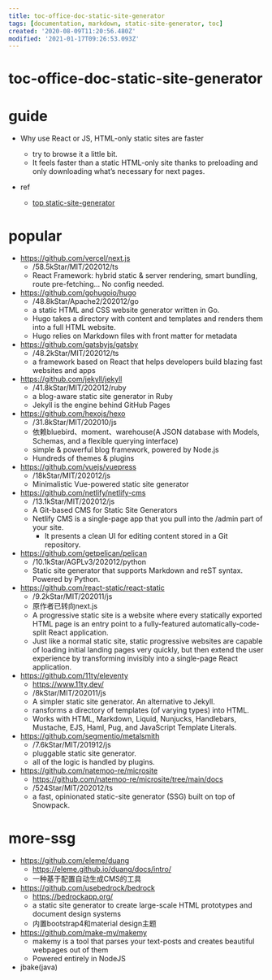 ```yaml
---
title: toc-office-doc-static-site-generator
tags: [documentation, markdown, static-site-generator, toc]
created: '2020-08-09T11:20:56.480Z'
modified: '2021-01-17T09:26:53.093Z'
---
```


# toc-office-doc-static-site-generator

# guide

- Why use React or JS, HTML-only static sites are faster
  - try to browse it a little bit. 
  - It feels faster than a static HTML-only site thanks to preloading and only downloading what’s necessary for next pages.

- ref
  - [top static-site-generator](https://github.com/topics/static-site-generator)

# popular

- https://github.com/vercel/next.js
  - /58.5kStar/MIT/202012/ts
  - React Framework: hybrid static & server rendering, smart bundling, route pre-fetching... No config needed.
- https://github.com/gohugoio/hugo
  - /48.8kStar/Apache2/202012/go
  - a static HTML and CSS website generator written in Go. 
  - Hugo takes a directory with content and templates and renders them into a full HTML website.
  - Hugo relies on Markdown files with front matter for metadata
- https://github.com/gatsbyjs/gatsby
  - /48.2kStar/MIT/202012/ts
  - a framework based on React that helps developers build blazing fast websites and apps
- https://github.com/jekyll/jekyll
  - /41.8kStar/MIT/202012/ruby
  - a blog-aware static site generator in Ruby
  - Jekyll is the engine behind GitHub Pages
- https://github.com/hexojs/hexo
  - /31.8kStar/MIT/202010/js
  - 依赖bluebird、moment、warehouse(A JSON database with Models, Schemas, and a flexible querying interface)
  - simple & powerful blog framework, powered by Node.js
  - Hundreds of themes & plugins
- https://github.com/vuejs/vuepress
  - /18kStar/MIT/202012/js
  - Minimalistic Vue-powered static site generator
- https://github.com/netlify/netlify-cms
  - /13.1kStar/MIT/202012/js
  - A Git-based CMS for Static Site Generators
  - Netlify CMS is a single-page app that you pull into the /admin part of your site.
    - It presents a clean UI for editing content stored in a Git repository.
- https://github.com/getpelican/pelican
  - /10.1kStar/AGPLv3/202012/python
  - Static site generator that supports Markdown and reST syntax. Powered by Python.
- https://github.com/react-static/react-static
  - /9.2kStar/MIT/202011/js
  - 原作者已转向next.js
  - A progressive static site is a website where every statically exported HTML page is an entry point to a fully-featured automatically-code-split React application.
  - Just like a normal static site, static progressive websites are capable of loading initial landing pages very quickly, but then extend the user experience by transforming invisibly into a single-page React application.
- https://github.com/11ty/eleventy
  - https://www.11ty.dev/
  - /8kStar/MIT/202011/js
  - A simpler static site generator. An alternative to Jekyll.
  - ransforms a directory of templates (of varying types) into HTML.
  - Works with HTML, Markdown, Liquid, Nunjucks, Handlebars, Mustache, EJS, Haml, Pug, and JavaScript Template Literals.
- https://github.com/segmentio/metalsmith
  - /7.6kStar/MIT/201912/js
  - pluggable static site generator.
  - all of the logic is handled by plugins. 
- https://github.com/natemoo-re/microsite
  - https://github.com/natemoo-re/microsite/tree/main/docs
  - /524Star/MIT/202012/ts
  - a fast, opinionated static-site generator (SSG) built on top of Snowpack.

# more-ssg

- https://github.com/eleme/duang
  - https://eleme.github.io/duang/docs/intro/
  - 一种基于配置自动生成CMS的工具
- https://github.com/usebedrock/bedrock
  - https://bedrockapp.org/
  - a static site generator to create large-scale HTML prototypes and document design systems
  - 内置bootstrap4和material design主题
- https://github.com/make-my/makemy
  - makemy is a tool that parses your text-posts and creates beautiful webpages out of them 
  - Powered entirely in NodeJS 
- jbake(java)

